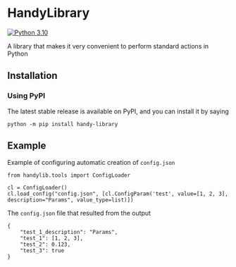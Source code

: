# HandyLibrary
[![Python 3.10](https://img.shields.io/badge/python-3.10-blue.svg)](https://www.python.org/downloads/release/python-31013/)

A library that makes it very convenient to perform standard actions in Python
## Installation
### Using PyPI
The latest stable release is available on PyPI, and you can install it by saying
```
python -m pip install handy-library 
```

## Example
Example of configuring automatic creation of `config.json`
```
from handylib.tools import ConfigLoader

cl = ConfigLoader()
cl.load_config("config.json", [cl.ConfigParam('test', value=[1, 2, 3], description="Params", value_type=list)])
```
The `config.json` file that resulted from the output
```
{
    "test_1_description": "Params",
    "test_1": [1, 2, 3],
    "test_2": 0.123,
    "test_3": true
}
```